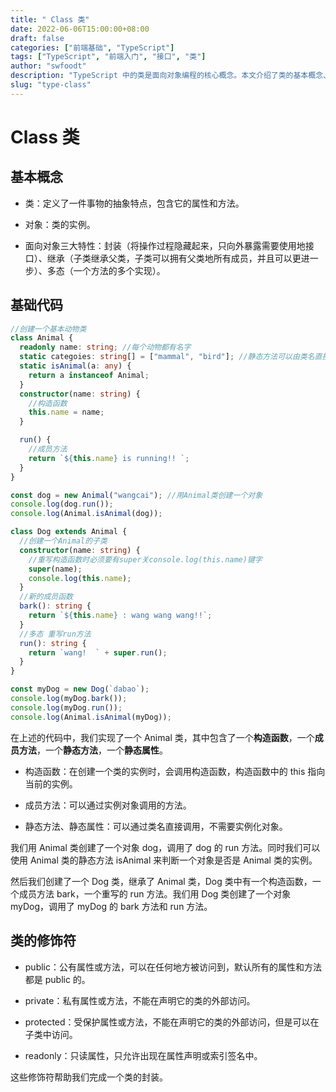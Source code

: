 ```yaml
---
title: " Class 类"
date: 2022-06-06T15:00:00+08:00
draft: false
categories: ["前端基础", "TypeScript"]
tags: ["TypeScript", "前端入门", "接口", "类"]
author: "swfoodt"
description: "TypeScript 中的类是面向对象编程的核心概念。本文介绍了类的基本概念、成员方法、静态方法、继承等特性，并提供了示例代码。"
slug: "type-class"
---
```

# Class 类

## 基本概念

- 类：定义了一件事物的抽象特点，包含它的属性和方法。

- 对象：类的实例。

- 面向对象三大特性：封装（将操作过程隐藏起来，只向外暴露需要使用地接口）、继承（子类继承父类，子类可以拥有父类地所有成员，并且可以更进一步）、多态（一个方法的多个实现）。

## 基础代码

```ts
//创建一个基本动物类
class Animal {
  readonly name: string; //每个动物都有名字
  static categoies: string[] = ["mammal", "bird"]; //静态方法可以由类名直接调用，这意味着静态方法一般与不受其实例化对象影响
  static isAnimal(a: any) {
    return a instanceof Animal;
  }
  constructor(name: string) {
    //构造函数
    this.name = name;
  }

  run() {
    //成员方法
    return `${this.name} is running!! `;
  }
}

const dog = new Animal("wangcai"); //用Animal类创建一个对象
console.log(dog.run());
console.log(Animal.isAnimal(dog));

class Dog extends Animal {
  //创建一个Animal的子类
  constructor(name: string) {
    //重写构造函数时必须要有super关console.log(this.name)键字
    super(name);
    console.log(this.name);
  }
  //新的成员函数
  bark(): string {
    return `${this.name} : wang wang wang!!`;
  }
  //多态 重写run方法
  run(): string {
    return `wang!  ` + super.run();
  }
}

const myDog = new Dog(`dabao`);
console.log(myDog.bark());
console.log(myDog.run());
console.log(Animal.isAnimal(myDog));
```

在上述的代码中，我们实现了一个 Animal 类，其中包含了一个**构造函数**，一个**成员方法**，一个**静态方法**，一个**静态属性**。

- 构造函数：在创建一个类的实例时，会调用构造函数，构造函数中的 this 指向当前的实例。

- 成员方法：可以通过实例对象调用的方法。

- 静态方法、静态属性：可以通过类名直接调用，不需要实例化对象。

我们用 Animal 类创建了一个对象 dog，调用了 dog 的 run 方法。同时我们可以使用 Animal 类的静态方法 isAnimal 来判断一个对象是否是 Animal 类的实例。

然后我们创建了一个 Dog 类，继承了 Animal 类，Dog 类中有一个构造函数，一个成员方法 bark，一个重写的 run 方法。我们用 Dog 类创建了一个对象 myDog，调用了 myDog 的 bark 方法和 run 方法。

## 类的修饰符

- public：公有属性或方法，可以在任何地方被访问到，默认所有的属性和方法都是 public 的。

- private：私有属性或方法，不能在声明它的类的外部访问。

- protected：受保护属性或方法，不能在声明它的类的外部访问，但是可以在子类中访问。

- readonly：只读属性，只允许出现在属性声明或索引签名中。

这些修饰符帮助我们完成一个类的封装。
